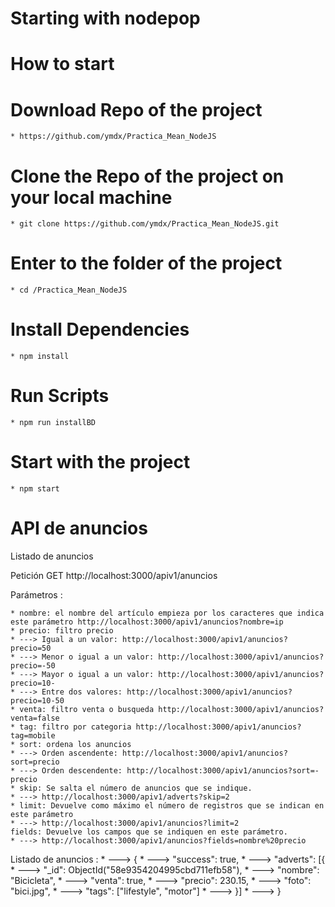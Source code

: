 # Starting with nodepop

# How to start

# Download Repo of the project

    * https://github.com/ymdx/Practica_Mean_NodeJS

# Clone the Repo of the project on your local machine

    * git clone https://github.com/ymdx/Practica_Mean_NodeJS.git

# Enter to the folder of the project

    * cd /Practica_Mean_NodeJS

# Install Dependencies

    * npm install

# Run Scripts

    * npm run installBD

# Start with the project

    * npm start

# API de anuncios

Listado de anuncios

Petición GET http://localhost:3000/apiv1/anuncios

Parámetros :

    * nombre: el nombre del artículo empieza por los caracteres que indica este parámetro http://localhost:3000/apiv1/anuncios?nombre=ip
    * precio: filtro precio
    * ---> Igual a un valor: http://localhost:3000/apiv1/anuncios?precio=50
    * ---> Menor o igual a un valor: http://localhost:3000/apiv1/anuncios?precio=-50
    * ---> Mayor o igual a un valor: http://localhost:3000/apiv1/anuncios?precio=10-
    * ---> Entre dos valores: http://localhost:3000/apiv1/anuncios?precio=10-50
    * venta: filtro venta o busqueda http://localhost:3000/apiv1/anuncios?venta=false
    * tag: filtro por categoria http://localhost:3000/apiv1/anuncios?tag=mobile
    * sort: ordena los anuncios
    * ---> Orden ascendente: http://localhost:3000/apiv1/anuncios?sort=precio
    * ---> Orden descendente: http://localhost:3000/apiv1/anuncios?sort=-precio
    * skip: Se salta el número de anuncios que se indique.
    * ---> http://localhost:3000/apiv1/adverts?skip=2
    * limit: Devuelve como máximo el número de registros que se indican en este parámetro
    * ---> http://localhost:3000/apiv1/anuncios?limit=2
    fields: Devuelve los campos que se indiquen en este parámetro.
    * ---> http://localhost:3000/apiv1/anuncios?fields=nombre%20precio

Listado de anuncios :
    * ---> {
	* --->    "success": true,
	* --->    "adverts": [{
	* --->	    "_id": ObjectId("58e9354204995cbd711efb58"),
	* --->	    "nombre": "Bicicleta",
	* --->	    "venta": true,
	* --->	    "precio": 230.15,
	* --->	    "foto": "bici.jpg",
	* --->	    "tags": ["lifestyle", "motor"]
	* --->    }]
    * ---> }
